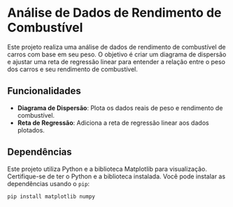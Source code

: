 # Análise de Dados de Rendimento de Combustível

Este projeto realiza uma análise de dados de rendimento de combustível de carros com base em seu peso. O objetivo é criar um diagrama de dispersão e ajustar uma reta de regressão linear para entender a relação entre o peso dos carros e seu rendimento de combustível.

## Funcionalidades

- **Diagrama de Dispersão**: Plota os dados reais de peso e rendimento de combustível.
- **Reta de Regressão**: Adiciona a reta de regressão linear aos dados plotados.

## Dependências

Este projeto utiliza Python e a biblioteca Matplotlib para visualização. Certifique-se de ter o Python e a biblioteca instalada. Você pode instalar as dependências usando o `pip`:

```bash
pip install matplotlib numpy
